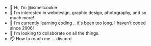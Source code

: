 - 👋 Hi, I’m @ismellcookie
- 👀 I’m interested in webdesign, graphic design, photography, and so much more!
- 🌱 I’m currently learning coding .. it's been too long. I haven't coded since 2006!
- 💞️ I’m looking to collaborate on all the things.
- 📫 How to reach me ... discord

<!---
ismellcookie/ismellcookie is a ✨ special ✨ repository because its `README.md` (this file) appears on your GitHub profile.
You can click the Preview link to take a look at your changes.
--->
